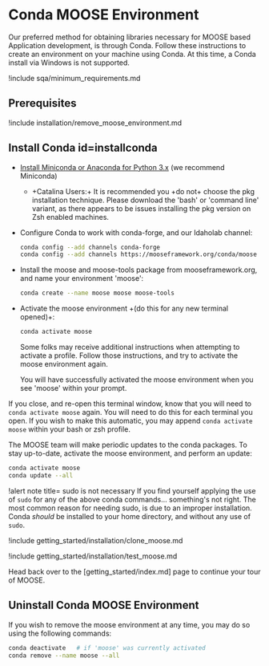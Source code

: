 # Conda MOOSE Environment

Our preferred method for obtaining libraries necessary for MOOSE based Application development, is through Conda. Follow these instructions to create an environment on your machine using Conda. At this time, a Conda install via Windows is not supported.

!include sqa/minimum_requirements.md

## Prerequisites

!include installation/remove_moose_environment.md

## Install Conda id=installconda

- [Install Miniconda or Anaconda for Python 3.x](https://docs.conda.io/projects/conda/en/latest/user-guide/install/index.html) (we recommend Miniconda)

  - +Catalina Users:+ It is recommended you +do not+ choose the pkg installation technique. Please download the 'bash' or 'command line' variant, as there appears to be issues installing the pkg version on Zsh enabled machines.

- Configure Conda to work with conda-forge, and our Idaholab channel:

  ```bash
  conda config --add channels conda-forge
  conda config --add channels https://mooseframework.org/conda/moose
  ```

- Install the moose and moose-tools package from mooseframework.org, and name your environment 'moose':

  ```bash
  conda create --name moose moose moose-tools
  ```

- Activate the moose environment +(do this for any new terminal opened)+:

  ```bash
  conda activate moose
  ```

  Some folks may receive additional instructions when attempting to activate a profile. Follow those instructions, and try to activate the moose environment again.

  You will have successfully activated the moose environment when you see 'moose' within your prompt.

If you close, and re-open this terminal window, know that you will need to `conda activate moose` again. You will need to do this for each terminal you open. If you wish to make this automatic, you may append `conda activate moose` within your bash or zsh profile.

The MOOSE team will make periodic updates to the conda packages. To stay up-to-date, activate the moose environment, and perform an update:

```bash
conda activate moose
conda update --all
```

!alert note title= sudo is not necessary
If you find yourself applying the use of `sudo` for any of the above conda commands... something's not right. The most common reason for needing sudo, is due to an improper installation. Conda *should* be installed to your home directory, and without any use of `sudo`.

!include getting_started/installation/clone_moose.md

!include getting_started/installation/test_moose.md

Head back over to the [getting_started/index.md] page to continue your tour of MOOSE.

## Uninstall Conda MOOSE Environment

If you wish to remove the moose environment at any time, you may do so using the following commands:

```bash
conda deactivate   # if 'moose' was currently activated
conda remove --name moose --all
```
